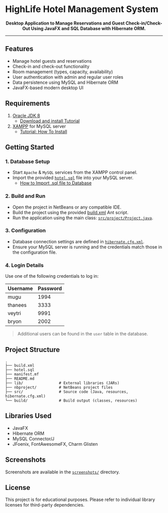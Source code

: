 # HighLife Hotel Management System

<div align="center">
<strong><p>Desktop Application to Manage Reservations and Guest Check-in/Check-Out Using JavaFX and SQL Database with Hibernate ORM.</p></strong>
</div>

---

## Features

- Manage hotel guests and reservations
- Check-in and check-out functionality
- Room management (types, capacity, availability)
- User authentication with admin and regular user roles
- Data persistence using MySQL and Hibernate ORM
- JavaFX-based modern desktop UI

## Requirements

1. [Oracle JDK 8](https://www.oracle.com/java/technologies/javase/javase8u211-later-archive-downloads.html)
    - [Download and install Tutorial](https://youtu.be/XsdvQD_SDvw)
2. [XAMPP](https://www.apachefriends.org/index.html) for MySQL server
    - [Tutorial: How To Install](https://youtu.be/N43oVPkrTg8)

## Getting Started

### 1. Database Setup

- Start `Apache` & `MySQL` services from the XAMPP control panel.
- Import the provided [`hotel.sql`](hotel.sql) file into your MySQL server.
    - [How to Import .sql file to Database](https://youtu.be/GHSis3KwnkM)

### 2. Build and Run

- Open the project in NetBeans or any compatible IDE.
- Build the project using the provided [build.xml](build.xml) Ant script.
- Run the application using the main class: [`src/project/Project.java`](src/project/Project.java).

### 3. Configuration

- Database connection settings are defined in [`hibernate.cfg.xml`](src/hibernate.cfg.xml).
- Ensure your MySQL server is running and the credentials match those in the configuration file.

### 4. Login Details

Use one of the following credentials to log in:

| Username  | Password |
|-----------|----------|
| mugu      | 1994     |
| thanees   | 3333     |
| veytri    | 9991     |
| bryon     | 2002     |

> Additional users can be found in the `user` table in the database.

## Project Structure

```
.
├── build.xml
├── hotel.sql
├── manifest.mf
├── README.md
├── lib/                # External libraries (JARs)
├── nbproject/          # NetBeans project files
├── src/                # Source code (Java, resources, hibernate.cfg.xml)
└── build/              # Build output (classes, resources)
```

## Libraries Used

- JavaFX
- Hibernate ORM
- MySQL Connector/J
- JFoenix, FontAwesomeFX, Charm Glisten

## Screenshots

Screenshots are available in the [`screenshots/`](screenshots/) directory.

## License

This project is for educational purposes. Please refer to individual library licenses for third-party dependencies.

